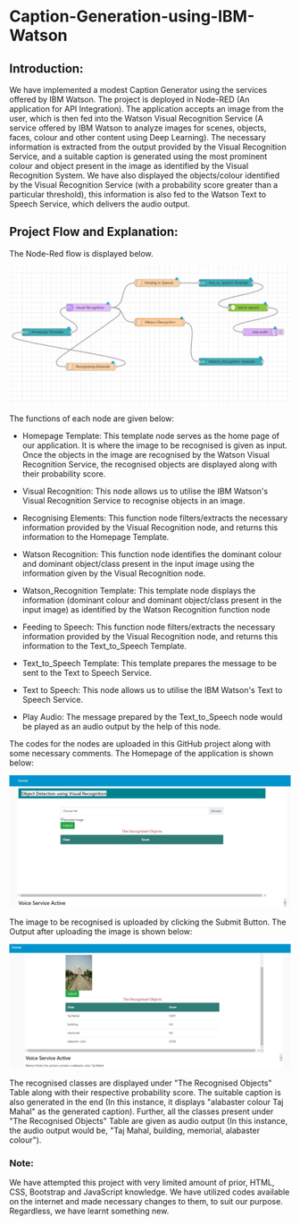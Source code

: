 # Caption-Generation-using-IBM-Watson

## Introduction:
We have implemented a modest Caption Generator using the services offered by IBM Watson. The project is deployed in Node-RED (An application for API Integration). The application accepts an image from the user, which is then fed into the Watson Visual Recognition Service (A service offered by IBM Watson to analyze images for scenes, objects, faces, colour and other content using Deep Learning). The necessary information is extracted from the output provided by the Visual Recognition Service, and a suitable caption is generated using the most prominent colour and object present in the image as identified by the Visual Recognition System. We have also displayed the objects/colour identified by the Visual Recognition Service (with a probability score greater than a particular threshold), this information is also fed to the Watson Text to Speech Service, which delivers the audio output.

## Project Flow and Explanation: 

The Node-Red flow is displayed below.

![](Flow%20Diagram/Node%20Red%20Flow.png)

The functions of each node are given below:
 
* Homepage Template: This template node serves as the home page of our application. It is where the image to be recognised is given as input. Once the objects in the image are recognised by the Watson Visual Recognition Service, the recognised objects are displayed along with their probability score.

* Visual Recognition: This node allows us to utilise the IBM Watson's Visual Recognition Service to recognise objects in an image. 

* Recognising Elements: This function node filters/extracts the necessary information provided by the Visual Recognition node, and returns this information to the Homepage Template.

* Watson Recognition: This function node identifies the dominant colour and dominant object/class present in the input image using the information given by the Visual Recognition node.

* Watson_Recognition Template: This template node displays the information (dominant colour and dominant object/class present in the input image) as identified by the Watson Recognition function node 

* Feeding to Speech:  This function node filters/extracts the necessary information provided by the Visual Recognition node, and returns this information to the Text_to_Speech Template.

* Text_to_Speech Template: This template prepares the message to be sent to the Text to Speech Service.

* Text to Speech: This node allows us to utilise the IBM Watson's Text to Speech Service.

* Play Audio: The message prepared by the Text_to_Speech node would be played as an audio output by the help of this node.

The codes for the nodes are uploaded in this GitHub project along with some necessary comments.
The Homepage of the application is shown below:

![](Home%20page%20and%20Output/Home%20page.png)

The image to be recognised is uploaded by clicking the Submit Button. 
The Output after uploading the image is shown below: 

![](Home%20page%20and%20Output/Ouput.png)

The recognised classes are displayed under "The Recognised Objects" Table along with their respective probability score. The suitable caption is also generated in the end (In this instance, it displays "alabaster colour Taj Mahal" as the generated caption). Further, all the classes present under "The Recognised Objects" Table are given as audio output (In this instance, the audio output would be, "Taj Mahal, building, memorial, alabaster colour").

### Note:

We have attempted this project with very limited amount of prior, HTML, CSS, Bootstrap and JavaScript knowledge. We have utilized codes available on the internet and made necessary changes to them, to suit our purpose. Regardless, we have learnt something new. 


